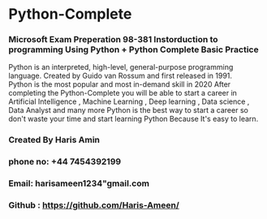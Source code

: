 # Python-Complete
### Microsoft Exam Preperation 98-381 Instorduction to programming Using Python + Python Complete Basic Practice 
Python is an interpreted, high-level, general-purpose programming language. Created by Guido van Rossum and first released in 1991.  
Python is the most popular and most in-demand skill in 2020
After completing the Python-Complete you will be able to start a career in Artificial Intelligence , Machine Learning , Deep learning , Data science , Data Analyst and many more 
Python is the best way to start a career so don't waste your time and start learning Python Because It's easy to learn.
### Created By Haris Amin 
### phone no: +44 7454392199
### Email: harisameen1234"gmail.com
### Github : https://github.com/Haris-Ameen/ 
